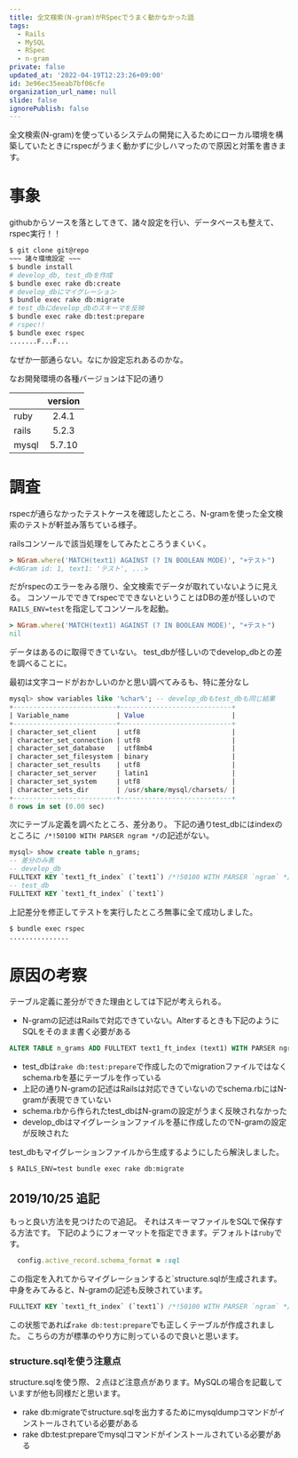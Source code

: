 ```yaml
---
title: 全文検索(N-gram)がRSpecでうまく動かなかった話
tags:
  - Rails
  - MySQL
  - RSpec
  - n-gram
private: false
updated_at: '2022-04-19T12:23:26+09:00'
id: 3e96ec35eeab7bf06cfe
organization_url_name: null
slide: false
ignorePublish: false
---
```

全文検索(N-gram)を使っているシステムの開発に入るためにローカル環境を構築していたときにrspecがうまく動かずに少しハマったので原因と対策を書きます。

# 事象
githubからソースを落としてきて、諸々設定を行い、データベースも整えて、rspec実行！！

```bash
$ git clone git@repo
~~~ 諸々環境設定 ~~~
$ bundle install
# develop_db, test_dbを作成
$ bundle exec rake db:create
# develop_dbにマイグレーション
$ bundle exec rake db:migrate
# test_dbにdevelop_dbのスキーマを反映
$ bundle exec rake db:test:prepare
# rspec!!
$ bundle exec rspec
.......F...F...
```
なぜか一部通らない。なにか設定忘れあるのかな。

なお開発環境の各種バージョンは下記の通り

|  | version |
|:-----------------|:-----:|
| ruby | 2.4.1 |
| rails | 5.2.3 |
| mysql | 5.7.10 |

# 調査
rspecが通らなかったテストケースを確認したところ、N-gramを使った全文検索のテストが軒並み落ちている様子。

railsコンソールで該当処理をしてみたところうまくいく。

```ruby
> NGram.where('MATCH(text1) AGAINST (? IN BOOLEAN MODE)', "+テスト")
#<NGram id: 1, text1: 'テスト', ...>
```

だがrspecのエラーをみる限り、全文検索でデータが取れていないように見える。
コンソールでできてrspecでできないということはDBの差が怪しいので`RAILS_ENV=test`を指定してコンソールを起動。

```ruby
> NGram.where('MATCH(text1) AGAINST (? IN BOOLEAN MODE)', "+テスト")
nil
```
データはあるのに取得できていない。
test_dbが怪しいのでdevelop_dbとの差を調べることに。

最初は文字コードがおかしいのかと思い調べてみるも、特に差分なし

```sql
mysql> show variables like '%char%'; -- develop_dbもtest_dbも同じ結果
+--------------------------+----------------------------+
| Variable_name            | Value                      |
+--------------------------+----------------------------+
| character_set_client     | utf8                       |
| character_set_connection | utf8                       |
| character_set_database   | utf8mb4                    |
| character_set_filesystem | binary                     |
| character_set_results    | utf8                       |
| character_set_server     | latin1                     |
| character_set_system     | utf8                       |
| character_sets_dir       | /usr/share/mysql/charsets/ |
+--------------------------+----------------------------+
8 rows in set (0.00 sec)
```

次にテーブル定義を調べたところ、差分あり。
下記の通りtest_dbにはindexのところに` /*!50100 WITH PARSER ngram */`の記述がない。

```sql
mysql> show create table n_grams;
-- 差分のみ表
-- develop_db
FULLTEXT KEY `text1_ft_index` (`text1`) /*!50100 WITH PARSER `ngram` */
-- test_db
FULLTEXT KEY `text1_ft_index` (`text1`)
```

上記差分を修正してテストを実行したところ無事に全て成功しました。

```bash
$ bundle exec rspec
...............
```

# 原因の考察
テーブル定義に差分ができた理由としては下記が考えられる。

* N-gramの記述はRailsで対応できていない。Alterするときも下記のようにSQLをそのまま書く必要がある

```sql
ALTER TABLE n_grams ADD FULLTEXT text1_ft_index (text1) WITH PARSER ngram;
```

* test_dbは`rake db:test:prepare`で作成したのでmigrationファイルではなくschema.rbを基にテーブルを作っている
* 上記の通りN-gramの記述はRailsは対応できていないのでschema.rbにはN-gramが表現できていない
* schema.rbから作られたtest_dbはN-gramの設定がうまく反映されなかった
* develop_dbはマイグレーションファイルを基に作成したのでN-gramの設定が反映された

test_dbもマイグレーションファイルから生成するようにしたら解決しました。

```
$ RAILS_ENV=test bundle exec rake db:migrate
```

## 2019/10/25 追記
もっと良い方法を見つけたので追記。
それはスキーマファイルをSQLで保存する方法です。
下記のようにフォーマットを指定できます。デフォルトは`ruby`です。

```sql:config/application.rb
  config.active_record.schema_format = :sql
```

この指定を入れてからマイグレーションすると`structure.sqlが生成されます。
中身をみてみると、N-gramの記述も反映されています。

```sql:db/structure.sql
FULLTEXT KEY `text1_ft_index` (`text1`) /*!50100 WITH PARSER `ngram` */
```

この状態であれば`rake db:test:prepare`でも正しくテーブルが作成されました。
こちらの方が標準のやり方に則っているので良いと思います。

### structure.sqlを使う注意点
structure.sqlを使う際、２点ほど注意点があります。MySQLの場合を記載していますが他も同様だと思います。

* rake db:migrateでstructure.sqlを出力するためにmysqldumpコマンドがインストールされている必要がある
* rake db:test:prepareでmysqlコマンドがインストールされている必要がある
